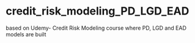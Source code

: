 # credit_risk_modeling_PD_LGD_EAD
based on Udemy- Credit Risk Modeling course where PD, LGD and EAD models are built
